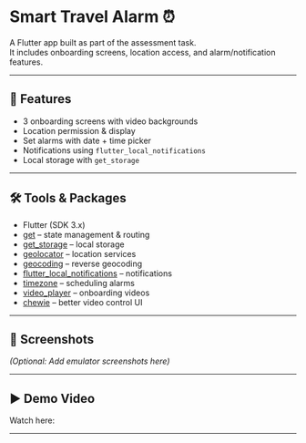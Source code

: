 # Smart Travel Alarm ⏰

A Flutter app built as part of the assessment task.  
It includes onboarding screens, location access, and alarm/notification features.

---

## 🚀 Features
- 3 onboarding screens with video backgrounds
- Location permission & display
- Set alarms with date + time picker
- Notifications using `flutter_local_notifications`
- Local storage with `get_storage`

---

## 🛠 Tools & Packages
- Flutter (SDK 3.x)
- [get](https://pub.dev/packages/get) – state management & routing
- [get_storage](https://pub.dev/packages/get_storage) – local storage
- [geolocator](https://pub.dev/packages/geolocator) – location services
- [geocoding](https://pub.dev/packages/geocoding) – reverse geocoding
- [flutter_local_notifications](https://pub.dev/packages/flutter_local_notifications) – notifications
- [timezone](https://pub.dev/packages/timezone) – scheduling alarms
- [video_player](https://pub.dev/packages/video_player) – onboarding videos
- [chewie](https://pub.dev/packages/chewie) – better video control UI

---

## 📱 Screenshots
*(Optional: Add emulator screenshots here)*

---

## ▶️ Demo Video
Watch here: 

---

